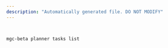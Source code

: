 ```yaml
---
description: "Automatically generated file. DO NOT MODIFY"
---
```


```bash


mgc-beta planner tasks list

```